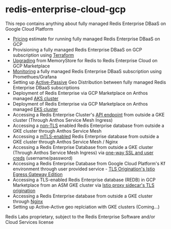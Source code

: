 # redis-enterprise-cloud-gcp

This repo contains anything about fully managed Redis Enterprise DBaaS on Google Cloud Platform

* [Pricing](/pricing/pricing.md) estimate for running fully managed Redis Enterprise DBaaS on GCP
* Provisioning a fully managed Redis Enterprise DBaaS on GCP subscription using [Terraform](/terraform//terraform.md)
* [Upgrading](/migration/memorystore_upgrade.md) from MemoryStore for Redis to Redis Enterprise Cloud on GCP Marketplace
* [Monitoring](/monitoring//monitoring.md) a fully managed Redis Enterprise DBaaS subscription using Promethues/Grafana
* Setting up [Active-Passive](/active-passive//active-passive-geo-distribution.md) Geo Distribution between fully managed Redis Enterprise DBaaS subscriptions
* Deployment of Redis Enterprise via GCP Marketplace on Anthos managed [AKS cluster](/marketplace/aks/aks-deploy.md)
* Deployment of Redis Enterprise via GCP Marketplace on Anthos managed [EKS cluster](/marketplace/eks/eks-deploy.md)
* Accessing a Redis Enterprise Cluster's [API endpoint](/gke/access-via-asm-ingress-rec/README.md) from outside a GKE cluster (Through Anthos Service Mesh Ingress) 
* Accessing a [non-TLS](/gke/access-via-asm-non-tls/README.md) enabled Redis Enterprise database from outside a GKE cluster through Anthos Service Mesh
* Accessing a [mTLS-enabled](/gke/access-via-asm-ingress/README.md) Redis Enterprise database from outside a GKE cluster through Anthos Service Mesh / Nginx
* Accessing a Redis Enterprise Database from outside a GKE cluster (Through Anthos Service Mesh Ingress) via [one-way SSL and user creds](/gke/access-via-asm-one-way-ssl%2Bcreds/README.md) (username/password)
* Accessing a Redis Enterprise Database from Google Cloud Platform's Kf environment through user provided service - [TLS Origination's Istio Egress Gateway Edition](/gke/access-via-asm-kf-tls-origination/README.md)
* Accessing a TLS-enabled Redis Enterprise database (REDB) in GCP Marketplace from an ASM GKE cluster via [Istio proxy sidecar's TLS origination](/gke/access-via-asm-gcp-mp-tls-redb/README.md)
* Accessing a Redis Enterprise database from outside a GKE cluster through [Nginx](/gke/access-via-nginx/README.md)
* Setting up Active-Active geo replciation with GKE clusters (Coming...)

  
Redis Labs proprietary, subject to the Redis Enterprise Software and/or Cloud Services license
